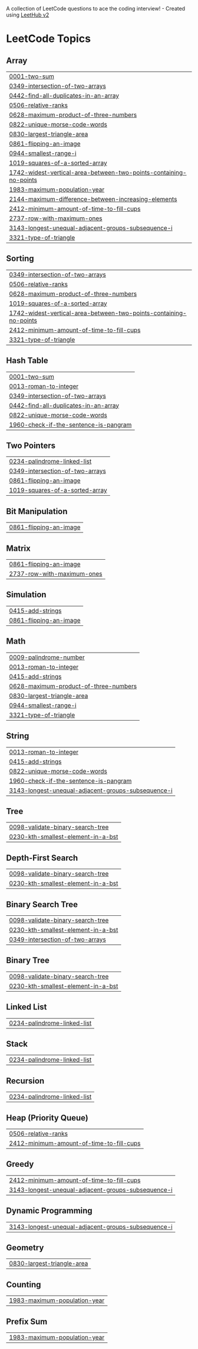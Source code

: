 A collection of LeetCode questions to ace the coding interview! - Created using [LeetHub v2](https://github.com/arunbhardwaj/LeetHub-2.0)
<!---LeetCode Topics Start-->
# LeetCode Topics
## Array
|  |
| ------- |
| [0001-two-sum](https://github.com/Nivin24/Leetcode_by_Nivin/tree/master/0001-two-sum) |
| [0349-intersection-of-two-arrays](https://github.com/Nivin24/Leetcode_by_Nivin/tree/master/0349-intersection-of-two-arrays) |
| [0442-find-all-duplicates-in-an-array](https://github.com/Nivin24/Leetcode_by_Nivin/tree/master/0442-find-all-duplicates-in-an-array) |
| [0506-relative-ranks](https://github.com/Nivin24/Leetcode_by_Nivin/tree/master/0506-relative-ranks) |
| [0628-maximum-product-of-three-numbers](https://github.com/Nivin24/Leetcode_by_Nivin/tree/master/0628-maximum-product-of-three-numbers) |
| [0822-unique-morse-code-words](https://github.com/Nivin24/Leetcode_by_Nivin/tree/master/0822-unique-morse-code-words) |
| [0830-largest-triangle-area](https://github.com/Nivin24/Leetcode_by_Nivin/tree/master/0830-largest-triangle-area) |
| [0861-flipping-an-image](https://github.com/Nivin24/Leetcode_by_Nivin/tree/master/0861-flipping-an-image) |
| [0944-smallest-range-i](https://github.com/Nivin24/Leetcode_by_Nivin/tree/master/0944-smallest-range-i) |
| [1019-squares-of-a-sorted-array](https://github.com/Nivin24/Leetcode_by_Nivin/tree/master/1019-squares-of-a-sorted-array) |
| [1742-widest-vertical-area-between-two-points-containing-no-points](https://github.com/Nivin24/Leetcode_by_Nivin/tree/master/1742-widest-vertical-area-between-two-points-containing-no-points) |
| [1983-maximum-population-year](https://github.com/Nivin24/Leetcode_by_Nivin/tree/master/1983-maximum-population-year) |
| [2144-maximum-difference-between-increasing-elements](https://github.com/Nivin24/Leetcode_by_Nivin/tree/master/2144-maximum-difference-between-increasing-elements) |
| [2412-minimum-amount-of-time-to-fill-cups](https://github.com/Nivin24/Leetcode_by_Nivin/tree/master/2412-minimum-amount-of-time-to-fill-cups) |
| [2737-row-with-maximum-ones](https://github.com/Nivin24/Leetcode_by_Nivin/tree/master/2737-row-with-maximum-ones) |
| [3143-longest-unequal-adjacent-groups-subsequence-i](https://github.com/Nivin24/Leetcode_by_Nivin/tree/master/3143-longest-unequal-adjacent-groups-subsequence-i) |
| [3321-type-of-triangle](https://github.com/Nivin24/Leetcode_by_Nivin/tree/master/3321-type-of-triangle) |
## Sorting
|  |
| ------- |
| [0349-intersection-of-two-arrays](https://github.com/Nivin24/Leetcode_by_Nivin/tree/master/0349-intersection-of-two-arrays) |
| [0506-relative-ranks](https://github.com/Nivin24/Leetcode_by_Nivin/tree/master/0506-relative-ranks) |
| [0628-maximum-product-of-three-numbers](https://github.com/Nivin24/Leetcode_by_Nivin/tree/master/0628-maximum-product-of-three-numbers) |
| [1019-squares-of-a-sorted-array](https://github.com/Nivin24/Leetcode_by_Nivin/tree/master/1019-squares-of-a-sorted-array) |
| [1742-widest-vertical-area-between-two-points-containing-no-points](https://github.com/Nivin24/Leetcode_by_Nivin/tree/master/1742-widest-vertical-area-between-two-points-containing-no-points) |
| [2412-minimum-amount-of-time-to-fill-cups](https://github.com/Nivin24/Leetcode_by_Nivin/tree/master/2412-minimum-amount-of-time-to-fill-cups) |
| [3321-type-of-triangle](https://github.com/Nivin24/Leetcode_by_Nivin/tree/master/3321-type-of-triangle) |
## Hash Table
|  |
| ------- |
| [0001-two-sum](https://github.com/Nivin24/Leetcode_by_Nivin/tree/master/0001-two-sum) |
| [0013-roman-to-integer](https://github.com/Nivin24/Leetcode_by_Nivin/tree/master/0013-roman-to-integer) |
| [0349-intersection-of-two-arrays](https://github.com/Nivin24/Leetcode_by_Nivin/tree/master/0349-intersection-of-two-arrays) |
| [0442-find-all-duplicates-in-an-array](https://github.com/Nivin24/Leetcode_by_Nivin/tree/master/0442-find-all-duplicates-in-an-array) |
| [0822-unique-morse-code-words](https://github.com/Nivin24/Leetcode_by_Nivin/tree/master/0822-unique-morse-code-words) |
| [1960-check-if-the-sentence-is-pangram](https://github.com/Nivin24/Leetcode_by_Nivin/tree/master/1960-check-if-the-sentence-is-pangram) |
## Two Pointers
|  |
| ------- |
| [0234-palindrome-linked-list](https://github.com/Nivin24/Leetcode_by_Nivin/tree/master/0234-palindrome-linked-list) |
| [0349-intersection-of-two-arrays](https://github.com/Nivin24/Leetcode_by_Nivin/tree/master/0349-intersection-of-two-arrays) |
| [0861-flipping-an-image](https://github.com/Nivin24/Leetcode_by_Nivin/tree/master/0861-flipping-an-image) |
| [1019-squares-of-a-sorted-array](https://github.com/Nivin24/Leetcode_by_Nivin/tree/master/1019-squares-of-a-sorted-array) |
## Bit Manipulation
|  |
| ------- |
| [0861-flipping-an-image](https://github.com/Nivin24/Leetcode_by_Nivin/tree/master/0861-flipping-an-image) |
## Matrix
|  |
| ------- |
| [0861-flipping-an-image](https://github.com/Nivin24/Leetcode_by_Nivin/tree/master/0861-flipping-an-image) |
| [2737-row-with-maximum-ones](https://github.com/Nivin24/Leetcode_by_Nivin/tree/master/2737-row-with-maximum-ones) |
## Simulation
|  |
| ------- |
| [0415-add-strings](https://github.com/Nivin24/Leetcode_by_Nivin/tree/master/0415-add-strings) |
| [0861-flipping-an-image](https://github.com/Nivin24/Leetcode_by_Nivin/tree/master/0861-flipping-an-image) |
## Math
|  |
| ------- |
| [0009-palindrome-number](https://github.com/Nivin24/Leetcode_by_Nivin/tree/master/0009-palindrome-number) |
| [0013-roman-to-integer](https://github.com/Nivin24/Leetcode_by_Nivin/tree/master/0013-roman-to-integer) |
| [0415-add-strings](https://github.com/Nivin24/Leetcode_by_Nivin/tree/master/0415-add-strings) |
| [0628-maximum-product-of-three-numbers](https://github.com/Nivin24/Leetcode_by_Nivin/tree/master/0628-maximum-product-of-three-numbers) |
| [0830-largest-triangle-area](https://github.com/Nivin24/Leetcode_by_Nivin/tree/master/0830-largest-triangle-area) |
| [0944-smallest-range-i](https://github.com/Nivin24/Leetcode_by_Nivin/tree/master/0944-smallest-range-i) |
| [3321-type-of-triangle](https://github.com/Nivin24/Leetcode_by_Nivin/tree/master/3321-type-of-triangle) |
## String
|  |
| ------- |
| [0013-roman-to-integer](https://github.com/Nivin24/Leetcode_by_Nivin/tree/master/0013-roman-to-integer) |
| [0415-add-strings](https://github.com/Nivin24/Leetcode_by_Nivin/tree/master/0415-add-strings) |
| [0822-unique-morse-code-words](https://github.com/Nivin24/Leetcode_by_Nivin/tree/master/0822-unique-morse-code-words) |
| [1960-check-if-the-sentence-is-pangram](https://github.com/Nivin24/Leetcode_by_Nivin/tree/master/1960-check-if-the-sentence-is-pangram) |
| [3143-longest-unequal-adjacent-groups-subsequence-i](https://github.com/Nivin24/Leetcode_by_Nivin/tree/master/3143-longest-unequal-adjacent-groups-subsequence-i) |
## Tree
|  |
| ------- |
| [0098-validate-binary-search-tree](https://github.com/Nivin24/Leetcode_by_Nivin/tree/master/0098-validate-binary-search-tree) |
| [0230-kth-smallest-element-in-a-bst](https://github.com/Nivin24/Leetcode_by_Nivin/tree/master/0230-kth-smallest-element-in-a-bst) |
## Depth-First Search
|  |
| ------- |
| [0098-validate-binary-search-tree](https://github.com/Nivin24/Leetcode_by_Nivin/tree/master/0098-validate-binary-search-tree) |
| [0230-kth-smallest-element-in-a-bst](https://github.com/Nivin24/Leetcode_by_Nivin/tree/master/0230-kth-smallest-element-in-a-bst) |
## Binary Search Tree
|  |
| ------- |
| [0098-validate-binary-search-tree](https://github.com/Nivin24/Leetcode_by_Nivin/tree/master/0098-validate-binary-search-tree) |
| [0230-kth-smallest-element-in-a-bst](https://github.com/Nivin24/Leetcode_by_Nivin/tree/master/0230-kth-smallest-element-in-a-bst) |
| [0349-intersection-of-two-arrays](https://github.com/Nivin24/Leetcode_by_Nivin/tree/master/0349-intersection-of-two-arrays) |
## Binary Tree
|  |
| ------- |
| [0098-validate-binary-search-tree](https://github.com/Nivin24/Leetcode_by_Nivin/tree/master/0098-validate-binary-search-tree) |
| [0230-kth-smallest-element-in-a-bst](https://github.com/Nivin24/Leetcode_by_Nivin/tree/master/0230-kth-smallest-element-in-a-bst) |
## Linked List
|  |
| ------- |
| [0234-palindrome-linked-list](https://github.com/Nivin24/Leetcode_by_Nivin/tree/master/0234-palindrome-linked-list) |
## Stack
|  |
| ------- |
| [0234-palindrome-linked-list](https://github.com/Nivin24/Leetcode_by_Nivin/tree/master/0234-palindrome-linked-list) |
## Recursion
|  |
| ------- |
| [0234-palindrome-linked-list](https://github.com/Nivin24/Leetcode_by_Nivin/tree/master/0234-palindrome-linked-list) |
## Heap (Priority Queue)
|  |
| ------- |
| [0506-relative-ranks](https://github.com/Nivin24/Leetcode_by_Nivin/tree/master/0506-relative-ranks) |
| [2412-minimum-amount-of-time-to-fill-cups](https://github.com/Nivin24/Leetcode_by_Nivin/tree/master/2412-minimum-amount-of-time-to-fill-cups) |
## Greedy
|  |
| ------- |
| [2412-minimum-amount-of-time-to-fill-cups](https://github.com/Nivin24/Leetcode_by_Nivin/tree/master/2412-minimum-amount-of-time-to-fill-cups) |
| [3143-longest-unequal-adjacent-groups-subsequence-i](https://github.com/Nivin24/Leetcode_by_Nivin/tree/master/3143-longest-unequal-adjacent-groups-subsequence-i) |
## Dynamic Programming
|  |
| ------- |
| [3143-longest-unequal-adjacent-groups-subsequence-i](https://github.com/Nivin24/Leetcode_by_Nivin/tree/master/3143-longest-unequal-adjacent-groups-subsequence-i) |
## Geometry
|  |
| ------- |
| [0830-largest-triangle-area](https://github.com/Nivin24/Leetcode_by_Nivin/tree/master/0830-largest-triangle-area) |
## Counting
|  |
| ------- |
| [1983-maximum-population-year](https://github.com/Nivin24/Leetcode_by_Nivin/tree/master/1983-maximum-population-year) |
## Prefix Sum
|  |
| ------- |
| [1983-maximum-population-year](https://github.com/Nivin24/Leetcode_by_Nivin/tree/master/1983-maximum-population-year) |
<!---LeetCode Topics End-->